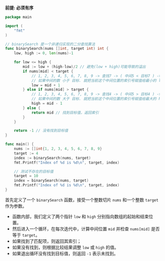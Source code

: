 **前提: 必须有序**

```go
package main

import (
    "fmt"
)

// binarySearch 是一个非递归实现的二分查找算法
func binarySearch(nums []int, target int) int {
    low, high := 0, len(nums)-1

    for low <= high {
        mid := low + (high-low)/2 // 避免(low + high)可能导致的溢出
        if nums[mid] < target {
            // 1, 2, 3, 4, 5, 6, 7, 8, 9 -> 查找7 -> ( 中间5 < 目标7 ) -> 下次查询 (5), 6, 7, 8, 9
            // 如果中间的数 小于 目标. 就把当前这个中间位置的索引号赋值给最小的 low 启点
            low = mid + 1
        } else if nums[mid] > target {
            // 1, 2, 3, 4, 5, 6, 7, 8, 9 -> 查找4 -> ( 中间5 > 目标4 ) -> 下次查询 1, 2, 3, 4, (5)
            // 如果中间的数 大于 目标. 就把当前这个中间位置的索引号赋值给最大的 high 终点
            high = mid - 1
        } else {
            return mid // 找到目标值，返回索引
        }
    }

    return -1 // 没有找到目标值
}

func main() {
    nums := []int{1, 2, 3, 4, 5, 6, 7, 8, 9}
    target := 4
    index := binarySearch(nums, target)
    fmt.Printf("Index of %d is %d\n", target, index)

    // 测试不存在的目标值
    target = 10
    index = binarySearch(nums, target)
    fmt.Printf("Index of %d is %d\n", target, index)
}
```

首先定义了一个 `binarySearch` 函数，接受一个整数切片 `nums` 和一个整数 `target` 作为参数。

- 函数内部，我们定义了两个指针 `low` 和 `high` 分别指向数组的起始和结束位置。
- 然后进入一个循环，在每次迭代中，计算中间位置 `mid` 并检查 `nums[mid]` 是否等于 `target`。
- 如果找到了匹配项，则返回其索引；
- 如果没有找到，则根据比较结果调整 `low` 或 `high` 的值。
- 如果退出循环没有找到目标值，则返回 `-1` 表示未找到。